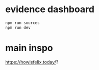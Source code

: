 # evidence dashboard

```bash
npm run sources
npm run dev
```

# main inspo

https://howisfelix.today/?
